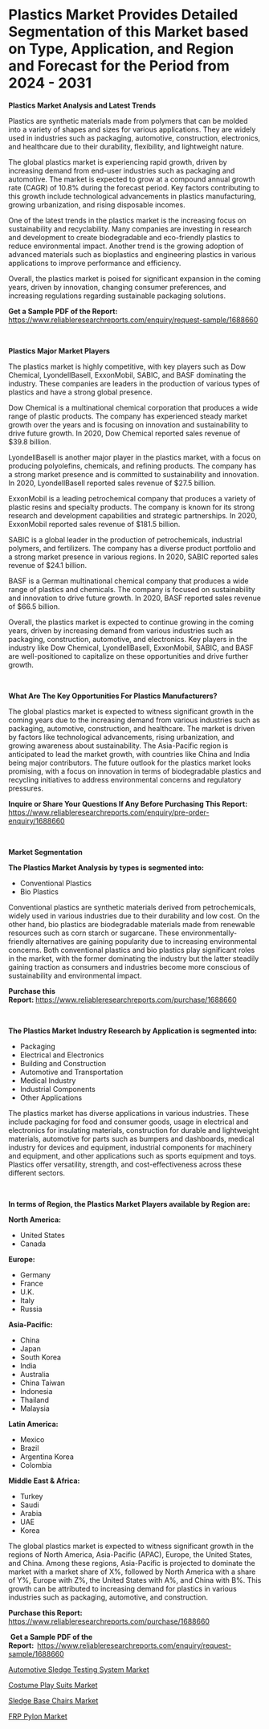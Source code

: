 <p><h1>Plastics Market Provides Detailed Segmentation of this Market based on Type, Application, and Region and Forecast for the Period from 2024 - 2031</h1></p><p><strong>Plastics Market Analysis and Latest Trends</strong></p>
<p><p>Plastics are synthetic materials made from polymers that can be molded into a variety of shapes and sizes for various applications. They are widely used in industries such as packaging, automotive, construction, electronics, and healthcare due to their durability, flexibility, and lightweight nature.</p><p>The global plastics market is experiencing rapid growth, driven by increasing demand from end-user industries such as packaging and automotive. The market is expected to grow at a compound annual growth rate (CAGR) of 10.8% during the forecast period. Key factors contributing to this growth include technological advancements in plastics manufacturing, growing urbanization, and rising disposable incomes.</p><p>One of the latest trends in the plastics market is the increasing focus on sustainability and recyclability. Many companies are investing in research and development to create biodegradable and eco-friendly plastics to reduce environmental impact. Another trend is the growing adoption of advanced materials such as bioplastics and engineering plastics in various applications to improve performance and efficiency.</p><p>Overall, the plastics market is poised for significant expansion in the coming years, driven by innovation, changing consumer preferences, and increasing regulations regarding sustainable packaging solutions.</p></p>
<p><strong>Get a Sample PDF of the Report:&nbsp;</strong> <a href="https://www.reliableresearchreports.com/enquiry/request-sample/1688660">https://www.reliableresearchreports.com/enquiry/request-sample/1688660</a></p>
<p>&nbsp;</p>
<p><strong>Plastics Major Market Players</strong></p>
<p><p>The plastics market is highly competitive, with key players such as Dow Chemical, LyondellBasell, ExxonMobil, SABIC, and BASF dominating the industry. These companies are leaders in the production of various types of plastics and have a strong global presence.</p><p>Dow Chemical is a multinational chemical corporation that produces a wide range of plastic products. The company has experienced steady market growth over the years and is focusing on innovation and sustainability to drive future growth. In 2020, Dow Chemical reported sales revenue of $39.8 billion.</p><p>LyondellBasell is another major player in the plastics market, with a focus on producing polyolefins, chemicals, and refining products. The company has a strong market presence and is committed to sustainability and innovation. In 2020, LyondellBasell reported sales revenue of $27.5 billion.</p><p>ExxonMobil is a leading petrochemical company that produces a variety of plastic resins and specialty products. The company is known for its strong research and development capabilities and strategic partnerships. In 2020, ExxonMobil reported sales revenue of $181.5 billion.</p><p>SABIC is a global leader in the production of petrochemicals, industrial polymers, and fertilizers. The company has a diverse product portfolio and a strong market presence in various regions. In 2020, SABIC reported sales revenue of $24.1 billion.</p><p>BASF is a German multinational chemical company that produces a wide range of plastics and chemicals. The company is focused on sustainability and innovation to drive future growth. In 2020, BASF reported sales revenue of $66.5 billion.</p><p>Overall, the plastics market is expected to continue growing in the coming years, driven by increasing demand from various industries such as packaging, construction, automotive, and electronics. Key players in the industry like Dow Chemical, LyondellBasell, ExxonMobil, SABIC, and BASF are well-positioned to capitalize on these opportunities and drive further growth.</p></p>
<p>&nbsp;</p>
<p><strong>What Are The Key Opportunities For Plastics Manufacturers?</strong></p>
<p><p>The global plastics market is expected to witness significant growth in the coming years due to the increasing demand from various industries such as packaging, automotive, construction, and healthcare. The market is driven by factors like technological advancements, rising urbanization, and growing awareness about sustainability. The Asia-Pacific region is anticipated to lead the market growth, with countries like China and India being major contributors. The future outlook for the plastics market looks promising, with a focus on innovation in terms of biodegradable plastics and recycling initiatives to address environmental concerns and regulatory pressures.</p></p>
<p><strong>Inquire or Share Your Questions If Any Before Purchasing This Report:</strong> <a href="https://www.reliableresearchreports.com/enquiry/pre-order-enquiry/1688660">https://www.reliableresearchreports.com/enquiry/pre-order-enquiry/1688660</a></p>
<p>&nbsp;</p>
<p><strong>Market Segmentation</strong></p>
<p><strong>The Plastics Market Analysis by types is segmented into:</strong></p>
<p><ul><li>Conventional Plastics</li><li>Bio Plastics</li></ul></p>
<p><p>Conventional plastics are synthetic materials derived from petrochemicals, widely used in various industries due to their durability and low cost. On the other hand, bio plastics are biodegradable materials made from renewable resources such as corn starch or sugarcane. These environmentally-friendly alternatives are gaining popularity due to increasing environmental concerns. Both conventional plastics and bio plastics play significant roles in the market, with the former dominating the industry but the latter steadily gaining traction as consumers and industries become more conscious of sustainability and environmental impact.</p></p>
<p><strong>Purchase this Report:&nbsp;</strong><a href="https://www.reliableresearchreports.com/purchase/1688660">https://www.reliableresearchreports.com/purchase/1688660</a></p>
<p>&nbsp;</p>
<p><strong>The Plastics Market Industry Research by Application is segmented into:</strong></p>
<p><ul><li>Packaging</li><li>Electrical and Electronics</li><li>Building and Construction</li><li>Automotive and Transportation</li><li>Medical Industry</li><li>Industrial Components</li><li>Other Applications</li></ul></p>
<p><p>The plastics market has diverse applications in various industries. These include packaging for food and consumer goods, usage in electrical and electronics for insulating materials, construction for durable and lightweight materials, automotive for parts such as bumpers and dashboards, medical industry for devices and equipment, industrial components for machinery and equipment, and other applications such as sports equipment and toys. Plastics offer versatility, strength, and cost-effectiveness across these different sectors.</p></p>
<p>&nbsp;</p>
<p><strong>In terms of Region, the Plastics Market Players available by Region are:</strong></p>
<p>
    <p> <strong> North America: </strong>
        <ul>
            <li>United States</li>
            <li>Canada</li>
        </ul>
        </p> 
    <p> <strong> Europe: </strong>
        <ul>
            <li>Germany</li>
            <li>France</li>
            <li>U.K.</li>
            <li>Italy</li>
            <li>Russia</li>
        </ul>
        </p> 
    <p> <strong> Asia-Pacific: </strong>
        <ul>
            <li>China</li>
            <li>Japan</li>
            <li>South Korea</li>
            <li>India</li>
            <li>Australia</li>
            <li>China Taiwan</li>
            <li>Indonesia</li>
            <li>Thailand</li>
            <li>Malaysia</li>
        </ul>
        </p> 
    <p> <strong> Latin America: </strong>
        <ul>
            <li>Mexico</li>
            <li>Brazil</li>
            <li>Argentina Korea</li>
            <li>Colombia</li>
        </ul>
        </p> 
    <p> <strong> Middle East & Africa: </strong>
        <ul>
            <li>Turkey</li>
            <li>Saudi</li>
            <li>Arabia</li>
            <li>UAE</li>
            <li>Korea</li>
        </ul>
    </p>
    </p>
<p><p>The global plastics market is expected to witness significant growth in the regions of North America, Asia-Pacific (APAC), Europe, the United States, and China. Among these regions, Asia-Pacific is projected to dominate the market with a market share of X%, followed by North America with a share of Y%, Europe with Z%, the United States with A%, and China with B%. This growth can be attributed to increasing demand for plastics in various industries such as packaging, automotive, and construction.</p></p>
<p><strong>Purchase this Report: </strong><a href="https://www.reliableresearchreports.com/purchase/1688660">https://www.reliableresearchreports.com/purchase/1688660</a></p>
<p>&nbsp;<strong>Get a Sample PDF of the Report:&nbsp;&nbsp;</strong><a href="https://www.reliableresearchreports.com/enquiry/request-sample/1688660">https://www.reliableresearchreports.com/enquiry/request-sample/1688660</a></p>
<p><strong></strong></p>
<p><p><a href="https://view.publitas.com/reportprime-1/automotive-sledge-testing-system-market-size-share-trends-analysis-report-by-material-by-type-by-end-user-by-region-and-segment-forecasts-2023-2030/">Automotive Sledge Testing System Market</a></p><p><a href="https://zircon-bluebell-299.notion.site/Costume-Play-Suits-Market-Dynamics-2024-2031-Also-about-Its-Market-Trends-Projections-and-Opportu-3754476ed8ad417daac03dcb137bd348">Costume Play Suits Market</a></p><p><a href="https://view.publitas.com/reportprime-1/sledge-base-chairs-market-a-comprehensive-report-of-its-market-share-growth-trends-2023-2030/">Sledge Base Chairs Market</a></p><p><a href="https://view.publitas.com/reportprime-1/frp-pylon-market-size-and-examines-its-market-scope-with-a-primary-focus-on-growth-opportunities-and-forecasted-trends-spanning-from-2023-to-2030/">FRP Pylon Market</a></p></p>